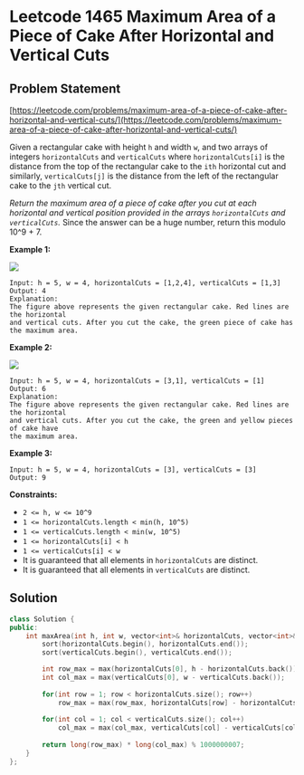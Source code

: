 # Leetcode 1465 Maximum Area of a Piece of Cake After Horizontal and Vertical Cuts

## Problem Statement

[https://leetcode.com/problems/maximum-area-of-a-piece-of-cake-after-horizontal-and-vertical-cuts/](https://leetcode.com/problems/maximum-area-of-a-piece-of-cake-after-horizontal-and-vertical-cuts/)

Given a rectangular cake with height `h` and width `w`, and two arrays of integers `horizontalCuts` and `verticalCuts` where `horizontalCuts[i]` is the distance from the top of the rectangular cake to the `ith` horizontal cut and similarly, `verticalCuts[j]` is the distance from the left of the rectangular cake to the `jth` vertical cut.

_Return the maximum area of a piece of cake after you cut at each horizontal and vertical position provided in the arrays `horizontalCuts` and `verticalCuts`._ Since the answer can be a huge number, return this modulo 10^9 + 7.

**Example 1:**

![](https://assets.leetcode.com/uploads/2020/05/14/leetcode_max_area_2.png)

```text
Input: h = 5, w = 4, horizontalCuts = [1,2,4], verticalCuts = [1,3]
Output: 4 
Explanation: 
The figure above represents the given rectangular cake. Red lines are the horizontal 
and vertical cuts. After you cut the cake, the green piece of cake has the maximum area.
```

**Example 2:**

![](https://assets.leetcode.com/uploads/2020/05/14/leetcode_max_area_3.png)

```text
Input: h = 5, w = 4, horizontalCuts = [3,1], verticalCuts = [1]
Output: 6
Explanation: 
The figure above represents the given rectangular cake. Red lines are the horizontal 
and vertical cuts. After you cut the cake, the green and yellow pieces of cake have 
the maximum area.
```

**Example 3:**

```text
Input: h = 5, w = 4, horizontalCuts = [3], verticalCuts = [3]
Output: 9
```

**Constraints:**

* `2 <= h, w <= 10^9`
* `1 <= horizontalCuts.length < min(h, 10^5)`
* `1 <= verticalCuts.length < min(w, 10^5)`
* `1 <= horizontalCuts[i] < h`
* `1 <= verticalCuts[i] < w`
* It is guaranteed that all elements in `horizontalCuts` are distinct.
* It is guaranteed that all elements in `verticalCuts` are distinct.

## Solution

```cpp
class Solution {
public:
    int maxArea(int h, int w, vector<int>& horizontalCuts, vector<int>& verticalCuts) {
        sort(horizontalCuts.begin(), horizontalCuts.end());
        sort(verticalCuts.begin(), verticalCuts.end());

        int row_max = max(horizontalCuts[0], h - horizontalCuts.back());
        int col_max = max(verticalCuts[0], w - verticalCuts.back());
        
        for(int row = 1; row < horizontalCuts.size(); row++)
            row_max = max(row_max, horizontalCuts[row] - horizontalCuts[row-1]);
        
        for(int col = 1; col < verticalCuts.size(); col++)
            col_max = max(col_max, verticalCuts[col] - verticalCuts[col-1]);
        
        return long(row_max) * long(col_max) % 1000000007;
    }
};
```

